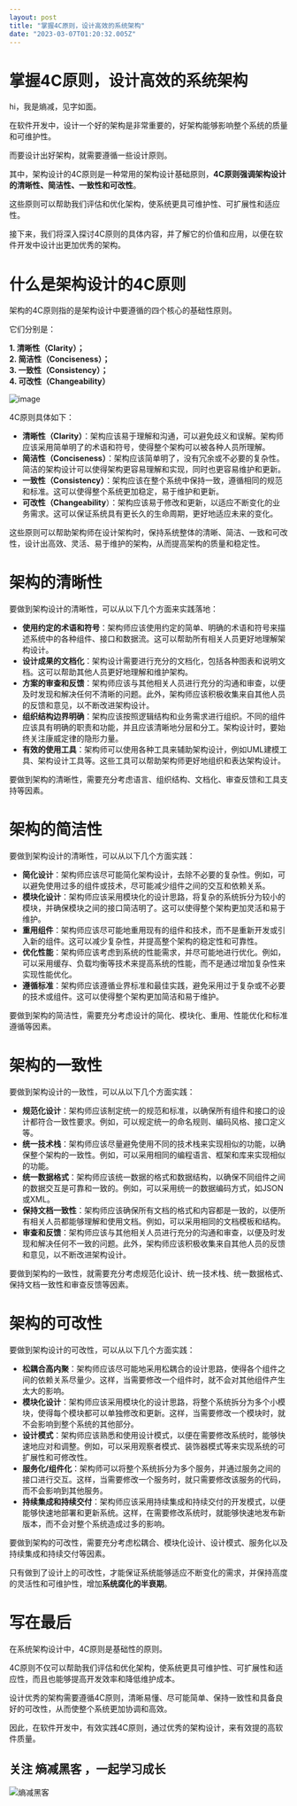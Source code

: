 ```yaml
---
layout: post
title: "掌握4C原则，设计高效的系统架构"
date: "2023-03-07T01:20:32.005Z"
---
```

掌握4C原则，设计高效的系统架构
================

hi，我是熵减，见字如面。

在软件开发中，设计一个好的架构是非常重要的，好架构能够影响整个系统的质量和可维护性。

而要设计出好架构，就需要遵循一些设计原则。

其中，架构设计的4C原则是一种常用的架构设计基础原则，**4C原则强调架构设计的清晰性、简洁性、一致性和可改性**。

这些原则可以帮助我们评估和优化架构，使系统更具可维护性、可扩展性和适应性。

接下来，我们将深入探讨4C原则的具体内容，并了解它的价值和应用，以便在软件开发中设计出更加优秀的架构。

什么是架构设计的4C原则
============

架构的4C原则指的是架构设计中要遵循的四个核心的基础性原则。

它们分别是：

**1\. 清晰性（Clarity）；  
2\. 简洁性（Conciseness）；  
3\. 一致性（Consistency）；  
4\. 可改性（Changeability）**

![image](https://img2023.cnblogs.com/blog/34483/202303/34483-20230306174107292-551159691.png)

4C原则具体如下：

*   **清晰性（Clarity）**：架构应该易于理解和沟通，可以避免歧义和误解。架构师应该采用简单明了的术语和符号，使得整个架构可以被各种人员所理解。
*   **简洁性（Conciseness）**：架构应该简单明了，没有冗余或不必要的复杂性。简洁的架构设计可以使得架构更容易理解和实现，同时也更容易维护和更新。
*   **一致性（Consistency）**：架构应该在整个系统中保持一致，遵循相同的规范和标准。这可以使得整个系统更加稳定，易于维护和更新。
*   **可改性（Changeability**）：架构应该易于修改和更新，以适应不断变化的业务需求。这可以保证系统具有更长久的生命周期，更好地适应未来的变化。

这些原则可以帮助架构师在设计架构时，保持系统整体的清晰、简洁、一致和可改性，设计出高效、灵活、易于维护的架构，从而提高架构的质量和稳定性。

架构的清晰性
======

要做到架构设计的清晰性，可以从以下几个方面来实践落地：

*   **使用约定的术语和符号**：架构师应该使用约定的简单、明确的术语和符号来描述系统中的各种组件、接口和数据流。这可以帮助所有相关人员更好地理解架构设计。
*   **设计成果的文档化**：架构设计需要进行充分的文档化，包括各种图表和说明文档。这可以帮助其他人员更好地理解和维护架构。
*   **方案的审查和反馈**：架构师应该与其他相关人员进行充分的沟通和审查，以便及时发现和解决任何不清晰的问题。此外，架构师应该积极收集来自其他人员的反馈和意见，以不断改进架构设计。
*   **组织结构边界明确**：架构应该按照逻辑结构和业务需求进行组织。不同的组件应该具有明确的职责和功能，并且应该清晰地分层和分工。架构设计时，要始终关注康威定律的隐形力量。
*   **有效的使用工具**：架构师可以使用各种工具来辅助架构设计，例如UML建模工具、架构设计工具等。这些工具可以帮助架构师更好地组织和表达架构设计。

要做到架构的清晰性，需要充分考虑语言、组织结构、文档化、审查反馈和工具支持等因素。

架构的简洁性
======

要做到架构设计的清晰性，可以从以下几个方面实践：

*   **简化设计**：架构师应该尽可能简化架构设计，去除不必要的复杂性。例如，可以避免使用过多的组件或技术，尽可能减少组件之间的交互和依赖关系。
*   **模块化设计**：架构师应该采用模块化的设计思路，将复杂的系统拆分为较小的模块，并确保模块之间的接口简洁明了。这可以使得整个架构更加灵活和易于维护。
*   **重用组件**：架构师应该尽可能地重用现有的组件和技术，而不是重新开发或引入新的组件。这可以减少复杂性，并提高整个架构的稳定性和可靠性。
*   **优化性能**：架构师应该考虑到系统的性能需求，并尽可能地进行优化。例如，可以采用缓存、负载均衡等技术来提高系统的性能，而不是通过增加复杂性来实现性能优化。
*   **遵循标准**：架构师应该遵循业界标准和最佳实践，避免采用过于复杂或不必要的技术或组件。这可以使得整个架构更加简洁和易于维护。

要做到架构的简洁性，需要充分考虑设计的简化、模块化、重用、性能优化和标准遵循等因素。

架构的一致性
======

要做到架构设计的一致性，可以从以下几个方面实践：

*   **规范化设计**：架构师应该制定统一的规范和标准，以确保所有组件和接口的设计都符合一致性要求。例如，可以规定统一的命名规则、编码风格、接口定义等。
*   **统一技术栈**：架构师应该尽量避免使用不同的技术栈来实现相似的功能，以确保整个架构的一致性。例如，可以采用相同的编程语言、框架和库来实现相似的功能。
*   **统一数据格式**：架构师应该统一数据的格式和数据结构，以确保不同组件之间的数据交互是可靠和一致的。例如，可以采用统一的数据编码方式，如JSON或XML。
*   **保持文档一致性**：架构师应该确保所有文档的格式和内容都是一致的，以便所有相关人员都能够理解和使用文档。例如，可以采用相同的文档模板和结构。
*   **审查和反馈**：架构师应该与其他相关人员进行充分的沟通和审查，以便及时发现和解决任何不一致的问题。此外，架构师应该积极收集来自其他人员的反馈和意见，以不断改进架构设计。

要做到架构的一致性，就需要充分考虑规范化设计、统一技术栈、统一数据格式、保持文档一致性和审查反馈等因素。

架构的可改性
======

要做到架构设计的可改性，可以从以下几个方面实践：

*   **松耦合高内聚**：架构师应该尽可能地采用松耦合的设计思路，使得各个组件之间的依赖关系尽量少。这样，当需要修改一个组件时，就不会对其他组件产生太大的影响。
*   **模块化设计**：架构师应该采用模块化的设计思路，将整个系统拆分为多个小模块，使得每个模块都可以单独修改和更新。这样，当需要修改一个模块时，就不会影响到整个系统的其他部分。
*   **设计模式**：架构师应该熟悉和使用设计模式，以便在需要修改系统时，能够快速地应对和调整。例如，可以采用观察者模式、装饰器模式等来实现系统的可扩展性和可修改性。
*   **服务化/组件化**：架构师可以将整个系统拆分为多个服务，并通过服务之间的接口进行交互。这样，当需要修改一个服务时，就只需要修改该服务的代码，而不会影响到其他服务。
*   **持续集成和持续交付**：架构师应该采用持续集成和持续交付的开发模式，以便能够快速地部署和更新系统。这样，在需要修改系统时，就能够快速地发布新版本，而不会对整个系统造成过多的影响。

要做到架构的可改性，需要充分考虑松耦合、模块化设计、设计模式、服务化以及持续集成和持续交付等因素。

只有做到了设计上的可改性，才能保证系统能够适应不断变化的需求，并保持高度的灵活性和可维护性，增加**系统腐化的半衰期**。

写在最后
====

在系统架构设计中，4C原则是基础性的原则。

4C原则不仅可以帮助我们评估和优化架构，使系统更具可维护性、可扩展性和适应性，而且也能够提高开发效率和降低维护成本。

设计优秀的架构需要遵循4C原则，清晰易懂、尽可能简单、保持一致性和具备良好的可改性，从而使整个系统更加协调和高效。

因此，在软件开发中，有效实践4C原则，通过优秀的架构设计，来有效提的高软件质量。

关注 熵减黑客 ，一起学习成长
---------------

  
![熵减黑客](https://files-cdn.cnblogs.com/files/peida/shangjianheike.bmp)